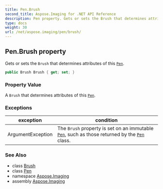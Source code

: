 ```yaml
---
title: Pen.Brush
second_title: Aspose.Imaging for .NET API Reference
description: Pen property. Gets or sets the Brush that determines attributes of this Pen
type: docs
weight: 30
url: /net/aspose.imaging/pen/brush/
---
```

## Pen.Brush property

Gets or sets the `Brush` that determines attributes of this [`Pen`](../).

```csharp
public Brush Brush { get; set; }
```

### Property Value

A `Brush` that determines attributes of this [`Pen`](../).

### Exceptions

| exception | condition |
| --- | --- |
| ArgumentException | The `Brush` property is set on an immutable [`Pen`](../), such as those returned by the [`Pen`](../) class. |

### See Also

* class [Brush](../../brush/)
* class [Pen](../)
* namespace [Aspose.Imaging](../../pen/)
* assembly [Aspose.Imaging](../../../)


